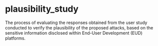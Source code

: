 # plausibility_study
The process of evaluating the responses obtained from the user study conducted to verify the plausibility of the proposed attacks, based on the sensitive information disclosed within End-User Development (EUD) platforms.
